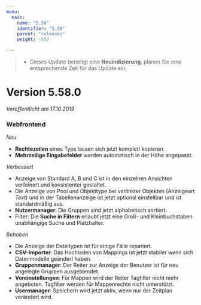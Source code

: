 ```yaml
---
menu:
  main:
    name: "5.58"
    identifier: "5.58"
    parent: "releases"
    weight: -557

---
```


> * Dieses Update benötigt eine **Neuindizierung**, planen Sie eine entsprechende Zeit für das Update ein.

# Version 5.58.0

*Veröffentlicht am 17.10.2019*

### Webfrontend

*Neu*

* **Rechtezeilen** eines Typs lassen sich jetzt komplett kopieren.
* **Mehrzeilige Eingabefelder** werden automatisch in der Höhe angepasst.

*Verbessert*

* Anzeige von Standard A, B und C ist in den einzelnen Ansichten verfeinert und konsistenter gestaltet.
* Die Anzeige von Pool und Objekttype bei verlinkter Objekten (Anzeigeart *Text*) und in der Tabellenanzeige ist jetzt optional einstellbar und ist standardmäßig aus.
* **Nutzermanager**: Die Gruppen sind jetzt alphabetisch sortiert.
* Filter: Die **Suche in Filtern** erlaubt jetzt eine Groß- und Kleinbuchstaben unabhängige Suche und Platzhalter.

*Behoben*

* Die Anzeige der Dateitypen ist für einige Fälle repariert.
* **CSV-Importer**: Das Hochladen von Mappings ist jetzt stabiler wenn sich Datenmodelle geändert haben.
* **Gruppenmanager**: Der Reiter zur Anzeige der Benutzer ist für neu angelegte Gruppen ausgeblendet.
* **Voreinstellungen**: Für Mappen wird der Reiter Tagfilter nicht mehr angeboten. Tagfilter werden für Mappenrechte nicht unterstützt.
* **Usermanager**: Speichern wird jetzt aktiv, wenn nur der Zeitplan verändert wird.

